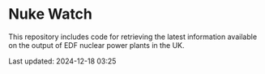 # Nuke Watch

This repository includes code for retrieving the latest information available on the output of EDF nuclear power plants in the UK.

Last updated: 2024-12-18 03:25